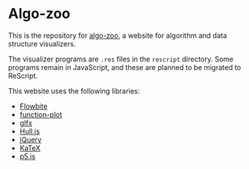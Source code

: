 # Algo-zoo

This is the repository for [algo-zoo](https://algo-zoo.com), a website for algorithm and data structure visualizers.

The visualizer programs are `.res` files in the `rescript` directory. Some programs remain in JavaScript, and these are planned to be migrated to ReScript.

This website uses the following libraries:

- [Flowbite](https://flowbite.com/)
- [function-plot](https://mauriciopoppe.github.io/function-plot/)
- [glfx](https://evanw.github.io/glfx.js/)
- [Hull.js](https://andriiheonia.github.io/hull/)
- [jQuery](https://jquery.com/)
- [KaTeX](https://katex.org/)
- [p5.js](https://p5js.org/)
